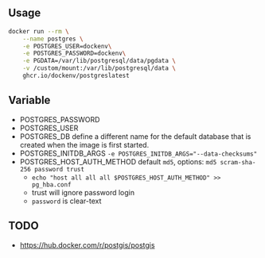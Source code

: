 ## Usage
```bash
docker run --rm \
    --name postgres \
    -e POSTGRES_USER=dockenv\
    -e POSTGRES_PASSWORD=dockenv\
    -e PGDATA=/var/lib/postgresql/data/pgdata \
    -v /custom/mount:/var/lib/postgresql/data \
    ghcr.io/dockenv/postgreslatest
```

## Variable
- POSTGRES_PASSWORD
- POSTGRES_USER
- POSTGRES_DB define a different name for the default database that is created when the image is first started.
- POSTGRES_INITDB_ARGS `-e POSTGRES_INITDB_ARGS="--data-checksums"`
- POSTGRES_HOST_AUTH_METHOD default `md5`, options: `md5 scram-sha-256 password trust`
  - `echo "host all all all $POSTGRES_HOST_AUTH_METHOD" >> pg_hba.conf`
  - trust will ignore password login
  - `password` is clear-text

## TODO
- https://hub.docker.com/r/postgis/postgis